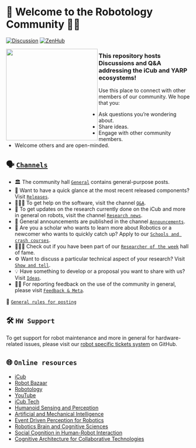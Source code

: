 🤖 Welcome to the Robotology Community 👋🏻
==========================================

[![Discussion](https://img.shields.io/badge/Post-New_Discussion-blue?style=plastic&logo=github)](../../discussions/new)
[![ZenHub](https://img.shields.io/badge/Shipping_faster_with-ZenHub-435198.svg)](https://zenhub.com)

<img align="left" width="250" height="250" src="./assets/icub-head.png">

### This repository hosts Discussions and Q&A addressing the iCub and YARP ecosystems!
Use this place to connect with other members of our community.
We hope that you:
- Ask questions you’re wondering about.
- Share ideas.
- Engage with other community members.
- Welcome others and are open-minded.

## 🗣 [`Channels`](../../discussions)
- 🏛 The community hall [`General`](../../discussions/categories/general) contains general-purpose posts.
- 🚀 Want to have a quick glance at the most recent released components? Visit [`Releases`](../../discussions/categories/releases).
- 🙋🏻‍♂️ To get help on the software, visit the channel [`Q&A`](../../discussions/categories/q-a).
- 📰 To get updates on the research currently done on the iCub and more in general on robots, visit the channel [`Research news`](../../discussions/categories/research-news).
- 📣 General announcements are published in the channel [`Announcements`](../../discussions/categories/announcements).
- 🏫 Are you a scholar who wants to learn more about Robotics or a newcomer who wants to quickly catch up? Apply to our [`Schools and crash courses`](../../discussions/categories/schools-and-crash-courses).
- 👨🏻‍🔬 Check out if you have been part of our [`Researcher of the week`](../../discussions/categories/researcher-of-the-week) hall of fame.
- ⚙ Want to discuss a particular technical aspect of your research? Visit [`Show and tell`](../../discussions/categories/show-and-tell).
- 💡 Have something to develop or a proposal you want to share with us? Visit [`Ideas`](../../discussions/categories/ideas).
- 👂🏻 For reporting feedback on the use of the community in general, please visit [`Feedback & Meta`](../../discussions/categories/feedback-meta).

📃 [`General rules for posting`](/.github/SUPPORT.md)

## 🛠 `HW Support`
To get support for robot maintenance and more in general for hardware-related issues, please visit our [robot specific tickets system](https://github.com/robotology/icub-tech-support) on GitHub.

## 🌐 `Online resources`
- [iCub](https://icub.iit.it)
- [Robot Bazaar](https://robot-bazaar.iit.it/homepage)
- [Robotology](https://github.com/robotology)
- [YouTube](https://www.youtube.com/user/robotcub)
- [iCub Tech](https://icub-tech.iit.it)
- [Humanoid Sensing and Perception](https://www.iit.it/research/lines/humanoid-sensing-and-perception)
- [Artificial and Mechanical Intelligence](https://ami.iit.it)
- [Event Driven Perception for Robotics](https://edpr.iit.it)
- [Robotics Brain and Cognitive Sciences](https://www.iit.it/web/robotics-brain-and-cognitive-sciences)
- [Social Cognition in Human-Robot Interaction](https://www.iit.it/web/social-cognition-in-human-robot-interaction)
- [Cognitive Architecture for Collaborative Technologies](https://www.iit.it/web/cognitive-architecture-for-collaborative-technologies)
